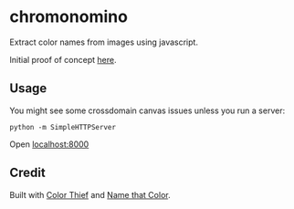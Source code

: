 chromonomino
============

Extract color names from images using javascript.

Initial proof of concept [here](http://cl.ly/H1hr).

Usage
-----

You might see some crossdomain canvas issues unless you run a server:

    python -m SimpleHTTPServer

Open [localhost:8000](http://localhost:8000/)

Credit
------

Built with
[Color Thief](https://github.com/lokesh/color-thief)
and 
[Name that Color](http://chir.ag/projects/ntc/).